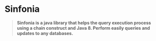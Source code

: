 # Sinfonia

> **Sinfonia is a java library that helps the query execution process using a chain construct and Java 8. Perform easily queries and updates to any databases.**
